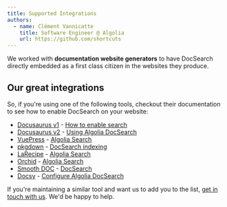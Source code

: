 ```yaml
---
title: Supported Integrations
authors:
  - name: Clément Vannicatte
    title: Software Engineer @ Algolia
    url: https://github.com/shortcuts
---
```


We worked with **documentation website generators** to have DocSearch directly embedded as a first class citizen in the websites they produce.

## Our great integrations

So, if you're using one of the following tools, checkout their documentation to see how to enable DocSearch on your website:

- [Docusaurus v1][1] - [How to enable search][2]
- [Docusaurus v2][3] - [Using Algolia DocSearch][4]
- [VuePress][5] - [Algolia Search][6]
- [pkgdown][7] - [DocSearch indexing][8]
- [LaRecipe][9] - [Algolia Search][10]
- [Orchid][11] - [Algolia Search][12]
- [Smooth DOC][13] - [DocSearch][14]
- [Docsy][15] - [Configure Algolia DocSearch][16]

If you're maintaining a similar tool and want us to add you to the list, [get in touch with us][17]. We'd be happy to help.

[1]: https://v1.docusaurus.io/
[2]: https://v1.docusaurus.io/docs/en/search
[3]: https://docusaurus.io/
[4]: https://docusaurus.io/docs/search#using-algolia-docsearch
[5]: https://vuepress.vuejs.org/
[6]: https://vuepress.vuejs.org/theme/default-theme-config.html#algolia-search
[7]: https://pkgdown.r-lib.org/
[8]: https://pkgdown.r-lib.org/articles/search.html
[9]: https://larecipe.binarytorch.com.my/docs/2.2/overview
[10]: https://larecipe.binarytorch.com.my/docs/2.2/configurations#search
[11]: https://orchid.run
[12]: https://orchid.run/plugins/orchidsearch#algolia-docsearch
[13]: https://smooth-doc.com/
[14]: https://smooth-doc.com/docs/docsearch/
[15]: https://www.docsy.dev/
[16]: https://www.docsy.dev/docs/adding-content/navigation/#configure-algolia-docsearch
[17]: mailto:docsearch@algolia.com
